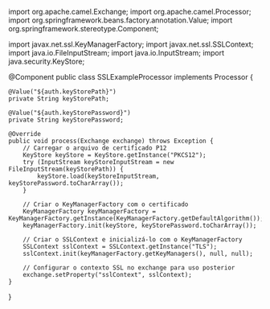 import org.apache.camel.Exchange;
import org.apache.camel.Processor;
import org.springframework.beans.factory.annotation.Value;
import org.springframework.stereotype.Component;

import javax.net.ssl.KeyManagerFactory;
import javax.net.ssl.SSLContext;
import java.io.FileInputStream;
import java.io.InputStream;
import java.security.KeyStore;

@Component
public class SSLExampleProcessor implements Processor {

    @Value("${auth.keyStorePath}")
    private String keyStorePath;

    @Value("${auth.keyStorePassword}")
    private String keyStorePassword;

    @Override
    public void process(Exchange exchange) throws Exception {
        // Carregar o arquivo de certificado P12
        KeyStore keyStore = KeyStore.getInstance("PKCS12");
        try (InputStream keyStoreInputStream = new FileInputStream(keyStorePath)) {
            keyStore.load(keyStoreInputStream, keyStorePassword.toCharArray());
        }

        // Criar o KeyManagerFactory com o certificado
        KeyManagerFactory keyManagerFactory = KeyManagerFactory.getInstance(KeyManagerFactory.getDefaultAlgorithm());
        keyManagerFactory.init(keyStore, keyStorePassword.toCharArray());

        // Criar o SSLContext e inicializá-lo com o KeyManagerFactory
        SSLContext sslContext = SSLContext.getInstance("TLS");
        sslContext.init(keyManagerFactory.getKeyManagers(), null, null);

        // Configurar o contexto SSL no exchange para uso posterior
        exchange.setProperty("sslContext", sslContext);
    }
}
